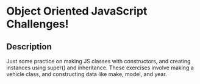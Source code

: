 # Object Oriented JavaScript Challenges! 

## Description 

Just some practice on making JS classes with constructors, and creating instances using super() and inheritance. These exercises involve making a vehicle class, and constructing data like make, model, and year. 
